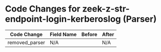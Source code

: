 # Code Changes for zeek-z-str-endpoint-login-kerberoslog (Parser)

| Code Change | Field Name | Before | After |
|-------------|------------|--------|-------|
| removed_parser | N/A |  | N/A |